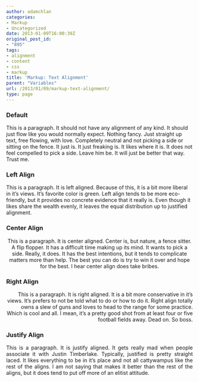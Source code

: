 ```yaml
---
author: adamchlan
categories:
- Markup
- Uncategorized
date: 2013-01-09T16:00:39Z
original_post_id:
- "895"
tags:
- alignment
- content
- css
- markup
title: 'Markup: Text Alignment'
parent: "Variables"
url: /2013/01/09/markup-text-alignment/
type: page
---
```


### Default

This is a paragraph. It should not have any alignment of any kind. It should just flow like you would normally expect. Nothing fancy. Just straight up text, free flowing, with love. Completely neutral and not picking a side or sitting on the fence. It just is. It just freaking is. It likes where it is. It does not feel compelled to pick a side. Leave him be. It will just be better that way. Trust me.

### Left Align

<p style="text-align:left;">
  This is a paragraph. It is left aligned. Because of this, it is a bit more liberal in it&#8217;s views. It&#8217;s favorite color is green. Left align tends to be more eco-friendly, but it provides no concrete evidence that it really is. Even though it likes share the wealth evenly, it leaves the equal distribution up to justified alignment.
</p>

### Center Align

<p style="text-align:center;">
  This is a paragraph. It is center aligned. Center is, but nature, a fence sitter. A flip flopper. It has a difficult time making up its mind. It wants to pick a side. Really, it does. It has the best intentions, but it tends to complicate matters more than help. The best you can do is try to win it over and hope for the best. I hear center align does take bribes.
</p>

### Right Align

<p style="text-align:right;">
  This is a paragraph. It is right aligned. It is a bit more conservative in it&#8217;s views. It&#8217;s prefers to not be told what to do or how to do it. Right align totally owns a slew of guns and loves to head to the range for some practice. Which is cool and all. I mean, it&#8217;s a pretty good shot from at least four or five football fields away. Dead on. So boss.
</p>

### Justify Align

<p style="text-align:justify;">
  This is a paragraph. It is justify aligned. It gets really mad when people associate it with Justin Timberlake. Typically, justified is pretty straight laced. It likes everything to be in it&#8217;s place and not all cattywampus like the rest of the aligns. I am not saying that makes it better than the rest of the aligns, but it does tend to put off more of an elitist attitude.
</p>